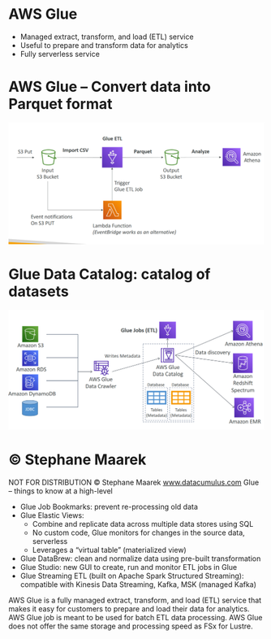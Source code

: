 # AWS Glue 

- Managed extract, transform, and load (ETL) service
- Useful to prepare and transform data for analytics
- Fully serverless service

# AWS Glue – Convert data into Parquet format

![alt text](image-90.png)

# Glue Data Catalog: catalog of datasets

![alt text](image-91.png)

# © Stephane Maarek
NOT FOR DISTRIBUTION © Stephane Maarek www.datacumulus.com
Glue – things to know at a high-level
- Glue Job Bookmarks: prevent re-processing old data
- Glue Elastic Views:
    - Combine and replicate data across multiple data stores using SQL
    - No custom code, Glue monitors for changes in the source data, serverless
    - Leverages a “virtual table” (materialized view)
- Glue DataBrew: clean and normalize data using pre-built transformation
- Glue Studio: new GUI to create, run and monitor ETL jobs in Glue
- Glue Streaming ETL (built on Apache Spark Structured Streaming): compatible with Kinesis Data Streaming, Kafka, MSK (managed Kafka)

 AWS Glue is a fully managed extract, transform, and load (ETL) service that makes it easy for customers to prepare and load their data for analytics. AWS Glue job is meant to be used for batch ETL data processing. AWS Glue does not offer the same storage and processing speed as FSx for Lustre.